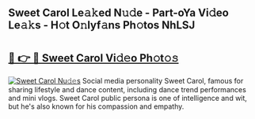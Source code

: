## Sweet Carol Le𝚊𝚔ed N𝚞𝚍e - Part-oYa Vi𝚍eo Le𝚊𝚔s - H𝚘t O𝚗lyf𝚊ns Ph𝚘tos NhLSJ

# <h2><a href="http://hf5ou6m.feru.top/?c=Sweet+Carol">🔗 👉 🔴 Sweet Carol Vi𝚍𝚎o Ph𝚘t𝚘𝚜</a></h2>

[![Sweet Carol Nu𝚍𝚎s](https://i.imgur.com/0TWrTi3.gif)](http://hf5ou6m.feru.top/?c=Sweet+Carol)
Social media personality Sweet Carol, famous for sharing lifestyle and dance content, including dance trend performances and mini vlogs. Sweet Carol public persona is one of intelligence and wit, but he's also known for his compassion and empathy. 
